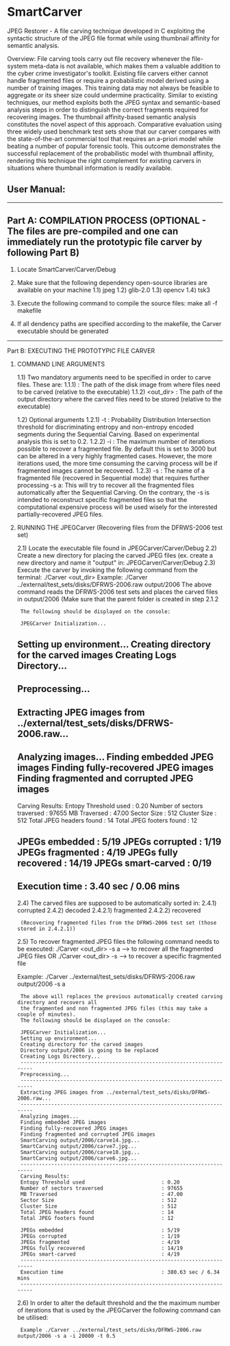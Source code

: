 # SmartCarver
JPEG Restorer - A file carving technique developed in C exploiting the syntactic structure of the JPEG file format while using thumbnail affinity for semantic analysis.

Overview:
File carving tools carry out file recovery whenever the file-system meta-data is not available, which makes them a valuable addition to the cyber crime investigator's toolkit. Existing file carvers either cannot handle fragmented files or require a probabilistic model derived using a number of training images. This training data may not always be feasible to aggregate or its sheer size could undermine practicality. Similar to existing techniques, our method exploits both the JPEG syntax and semantic-based analysis steps in order to distinguish the correct fragments required for recovering images. The thumbnail affinity-based semantic analysis constitutes the novel aspect of this approach. Comparative evaluation using three widely used benchmark test sets show that our carver compares with the state-of-the-art commercial tool that requires an a-priori model while beating a number of popular forensic tools. This outcome demonstrates the successful replacement of the probabilistic model with thumbnail affinity, rendering this technique the right complement for existing carvers in situations where thumbnail information is readily available.

## User Manual:

------------------------------------------------------------------------------------------------------------------
Part A: COMPILATION PROCESS
(OPTIONAL - The files are pre-compiled and one can immediately run the prototypic file carver by following Part B)
------------------------------------------------------------------------------------------------------------------

1) Locate SmartCarver/Carver/Debug

2) Make sure that the following dependency open-source libraries are available on your machine
   1.1) jpeg
   1.2) glib-2.0
   1.3) opencv
   1.4) tsk3

3) Execute the following command to compile the source files: make all -f makefile

4) If all dendency paths are specified according to the makefile, the Carver executable should be generated
------------------------------------------------------------------------------------------------------------------

Part B: EXECUTING THE PROTOTYPIC FILE CARVER

1) COMMAND LINE ARGUMENTS

   1.1) Two mandatory arguments need to be specified in order to carve files. These are:
        1.1.1) <disk>    : The path of the disk image from where files need to be carved (relative to the executable)
        1.1.2) <out_dir> : The path of the output directory where the carved files need to be stored (relative to the executable)

   1.2) Optional arguments
        1.2.1) -t <threshold> : Probability Distribution Intersection threshold for discriminating entropy and non-entropy
                                encoded
                                segments during the Sequential Carving. Based on experimental analysis this is set to 0.2.
        1.2.2) -i <iterations>: The maximum number of iterations possible to recover a fragmented file. By default this is set to 
                                3000 but can be altered in a very highly fragmented cases. However, the more iterations used, the
                                more time consuming the carving process will be if fragmented images cannot be recovered.
        1.2.3) -s <JPEG file>:  The name of a fragmented file (recovered in Sequential mode) that requires further processing
               -s a:            This will try to recover all the fragmented files automatically after the Sequential Carving. On
                                the contrary, the -s <JPEG file> is intended to reconstruct specific fragmented files so that
                                the computational expensive process will be used wisely for the interested partially-recovered
                                JPEG files.


2) RUNNING THE JPEGCarver
   (Recovering files from the DFRWS-2006 test set)


   2.1) Locate the executable file found in JPEGCarver/Carver/Debug
   2.2) Create a new directory for placing the carved JPEG files (ex. create a new directory and name it "output" in:
        JPEGCarver/Carver/Debug
   2.3) Execute the carver by invoking the following command from the terminal: ./Carver <disk> <out_dir> 
        Example: ./Carver ../external/test_sets/disks/DFRWS-2006.raw output/2006
        The above command reads the DFRWS-2006 test sets and places the carved files in output/2006 (Make sure that the parent
        folder is created in step 2.1.2

        The following should be displayed on the console:

        JPEGCarver Initialization...
	Setting up environment...
 	Creating directory for the carved images
	Creating Logs Directory...
	-----------------------------------------------------------------------
	Preprocessing...
	-----------------------------------------------------------------------
	Extracting JPEG images from ../external/test_sets/disks/DFRWS-2006.raw...
	-----------------------------------------------------------------------
	Analyzing images...
	Finding embedded JPEG images
	Finding fully-recovered JPEG images
	Finding fragmented and corrupted JPEG images
	-----------------------------------------------------------------------
 	Carving Results:
	Entopy Threshold used                         : 0.20
	Number of sectors traversed                   : 97655
	MB Traversed                                  : 47.00
	Sector Size                                   : 512
	Cluster Size                                  : 512
	Total JPEG headers found                      : 14
	Total JPEG footers found                      : 12

	JPEGs embedded                                : 5/19
	JPEGs corrupted                               : 1/19
	JPEGs fragmented                              : 4/19
	JPEGs fully recovered                         : 14/19
	JPEGs smart-carved                            : 0/19
	-----------------------------------------------------------------------
	Execution time                                : 3.40 sec / 0.06 mins
	-----------------------------------------------------------------------

   2.4) The carved files are supposed to be automatically sorted in:
        2.4.1) corrupted
        2.4.2) decoded
               2.4.2.1) fragmented
               2.4.2.2) recovered 

        (Recovering fragmented files from the DFRWS-2006 test set (those stored in 2.4.2.1))

    2.5) To recover fragmented JPEG files the following command needs to be executed:
         ./Carver <disk> <out_dir> -s a           --> to recover all the fragmented JPEG files OR
         ./Carver <disk> <out_dir> -s <JPEG file> --> to recover a specific fragmented file

	Example: ./Carver ../external/test_sets/disks/DFRWS-2006.raw output/2006 -s a

        The above will replaces the previous automatically created carving directory and recovers all
        the fragmented and non fragmented JPEG files (this may take a couple of minutes).
        The following should be displayed on the console:

        JPEGCarver Initialization...
        Setting up environment...
        Creating directory for the carved images
        Directory output/2006 is going to be replaced
        Creating Logs Directory...
        -----------------------------------------------------------------------
        Preprocessing...
        -----------------------------------------------------------------------
        Extracting JPEG images from ../external/test_sets/disks/DFRWS-2006.raw...
        -----------------------------------------------------------------------
        Analyzing images...
        Finding embedded JPEG images
        Finding fully-recovered JPEG images
        Finding fragmented and corrupted JPEG images
        SmartCarving output/2006/carve14.jpg...
        SmartCarving output/2006/carve7.jpg...
        SmartCarving output/2006/carve10.jpg...
        SmartCarving output/2006/carve6.jpg... 
        -----------------------------------------------------------------------
        Carving Results:
        Entopy Threshold used                         : 0.20
        Number of sectors traversed                   : 97655
        MB Traversed                                  : 47.00
        Sector Size                                   : 512
        Cluster Size                                  : 512
        Total JPEG headers found                      : 14
        Total JPEG footers found                      : 12

        JPEGs embedded                                : 5/19
        JPEGs corrupted                               : 1/19
        JPEGs fragmented                              : 4/19
        JPEGs fully recovered                         : 14/19
        JPEGs smart-carved                            : 4/19
        -----------------------------------------------------------------------
        Execution time                                : 380.63 sec / 6.34 mins
        -----------------------------------------------------------------------


   2.6) In order to alter the default threshold and the the maximum number of iterations that is used by the JPEGCarver
        the following command can be utilised:

        Example ./Carver ../external/test_sets/disks/DFRWS-2006.raw output/2006 -s a -i 20000 -t 0.5


